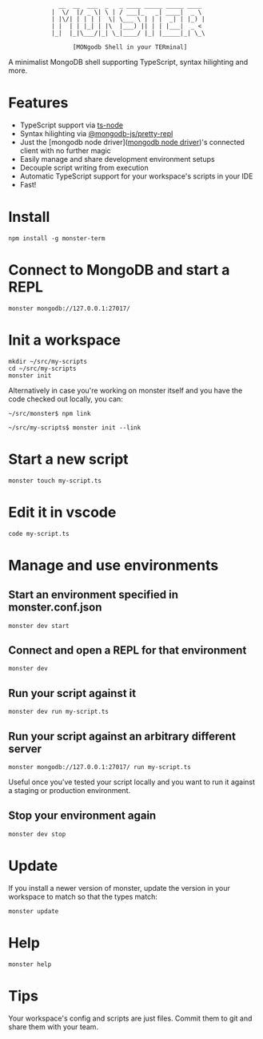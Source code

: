                   __  __  ___  _   _ ____ _____ _____ ____
                |  \/  |/ _ \| \ | / ___|_   _| ____|  _ \
                | |\/| | | | |  \| \___ \ | | |  _| | |_) |
                | |  | | |_| | |\  |___) || | | |___|  _ <
                |_|  |_|\___/|_| \_|____/ |_| |_____|_| \_\

                      [MONgodb Shell in your TERminal]

A minimalist MongoDB shell supporting TypeScript, syntax hilighting and more.

Features
========

* TypeScript support via [ts-node](https://github.com/TypeStrong/ts-node)
* Syntax hilighting via [@mongodb-js/pretty-repl](https://github.com/mongodb-js/pretty-repl)
* Just the [mongodb node driver]([mongodb node
driver](https://github.com/mongodb/node-mongodb-native))'s connected client with
no further magic
* Easily manage and share development environment setups
* Decouple script writing from execution
* Automatic TypeScript support for your workspace's scripts in your IDE
* Fast!

Install
=======

```
npm install -g monster-term
```

Connect to MongoDB and start a REPL
===================================

```
monster mongodb://127.0.0.1:27017/
```

Init a workspace
================

```
mkdir ~/src/my-scripts
cd ~/src/my-scripts
monster init
```

Alternatively in case you're working on monster itself and you have the code
checked out locally, you can:

```
~/src/monster$ npm link
```

```
~/src/my-scripts$ monster init --link
```

Start a new script
==================

```
monster touch my-script.ts
```

Edit it in vscode
=================

```
code my-script.ts
```

Manage and use environments
===========================

## Start an environment specified in monster.conf.json

```
monster dev start
```

## Connect and open a REPL for that environment

```
monster dev
```

## Run your script against it

```
monster dev run my-script.ts
```

## Run your script against an arbitrary different server

```
monster mongodb://127.0.0.1:27017/ run my-script.ts
```

Useful once you've tested your script locally and you want to run it against a
staging or production environment.

## Stop your environment again


```
monster dev stop
```

Update
======

If you install a newer version of monster, update the version in your workspace to match so that the types match:

```
monster update
```

Help
====

```
monster help
```

Tips
====

Your workspace's config and scripts are just files. Commit them to git and share them with your team.